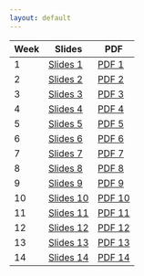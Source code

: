 ```yaml
---
layout: default
---
```


| Week | Slides | PDF |
|------|--------|-----|
|   1  | [Slides 1](/week1)   | [PDF 1](/week1) |
|   2  | [Slides 2](/week2)   | [PDF 2](/week2) |
|   3  | [Slides 3](/week3)   | [PDF 3](/week3) |
|   4  | [Slides 4](/week4)   | [PDF 4](/week4) |
|   5  | [Slides 5](/week5)   | [PDF 5](/week5) |
|   6  | [Slides 6](/week6)   | [PDF 6](/week6) |
|   7  | [Slides 7](/week7)   | [PDF 7](/week7) |
|   8  | [Slides 8](/week8)   | [PDF 8](/week8) |
|   9  | [Slides 9](/week9)   | [PDF 9](/week9) |
|  10  | [Slides 10](/week10) | [PDF 10](/week10) |
|  11  | [Slides 11](/week11) | [PDF 11](/week11) |
|  12  | [Slides 12](/week12) | [PDF 12](/week12) |
|  13  | [Slides 13](/week13) | [PDF 13](/week13) |
|  14  | [Slides 14](/week14) | [PDF 14](/week14) |